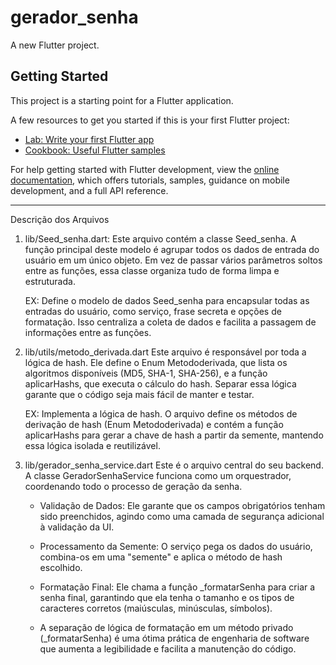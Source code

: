 # gerador_senha

A new Flutter project.

## Getting Started

This project is a starting point for a Flutter application.

A few resources to get you started if this is your first Flutter project:

- [Lab: Write your first Flutter app](https://docs.flutter.dev/get-started/codelab)
- [Cookbook: Useful Flutter samples](https://docs.flutter.dev/cookbook)

For help getting started with Flutter development, view the
[online documentation](https://docs.flutter.dev/), which offers tutorials,
samples, guidance on mobile development, and a full API reference.

------------------------------------------------------------------------------------------------

Descrição dos Arquivos

1. lib/Seed_senha.dart:
    Este arquivo contém a classe Seed_senha. A função principal deste modelo é agrupar todos os dados de entrada do usuário em um único objeto. Em vez de passar vários parâmetros soltos entre as funções, essa classe organiza tudo de forma limpa e estruturada.

    EX: Define o modelo de dados Seed_senha para encapsular todas as entradas do usuário, como serviço, frase secreta e opções de formatação. Isso centraliza a coleta de dados e facilita a passagem de informações entre as funções.

2. lib/utils/metodo_derivada.dart
    Este arquivo é responsável por toda a lógica de hash. Ele define o Enum Metododerivada, que lista os algoritmos disponíveis (MD5, SHA-1, SHA-256), e a função aplicarHashs, que executa o cálculo do hash. Separar essa lógica garante que o código seja mais fácil de manter e testar.

    EX: Implementa a lógica de hash. O arquivo define os métodos de derivação de hash (Enum Metododerivada) e contém a função aplicarHashs para gerar a chave de hash a partir da semente, mantendo essa lógica isolada e reutilizável.

3. lib/gerador_senha_service.dart
    Este é o arquivo central do seu backend. A classe GeradorSenhaService funciona como um orquestrador, coordenando todo o processo de geração da senha.

    - Validação de Dados: Ele garante que os campos obrigatórios tenham sido preenchidos, agindo como uma camada de segurança adicional à validação da UI.

    - Processamento da Semente: O serviço pega os dados do usuário, combina-os em uma "semente" e aplica o método de hash escolhido.

    - Formatação Final: Ele chama a função _formatarSenha para criar a senha final, garantindo que ela tenha o tamanho e os tipos de caracteres corretos (maiúsculas, minúsculas, símbolos).

    - A separação de lógica de formatação em um método privado (_formatarSenha) é uma ótima prática de engenharia de software que aumenta a legibilidade e facilita a manutenção do código.

